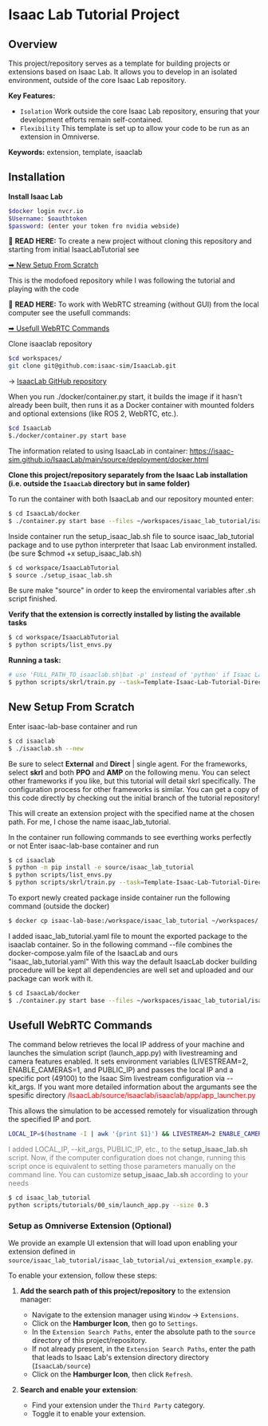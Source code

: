 # Isaac Lab Tutorial Project

## Overview

This project/repository serves as a template for building projects or extensions based on Isaac Lab.
It allows you to develop in an isolated environment, outside of the core Isaac Lab repository.

**Key Features:**

- `Isolation` Work outside the core Isaac Lab repository, ensuring that your development efforts remain self-contained.
- `Flexibility` This template is set up to allow your code to be run as an extension in Omniverse.

**Keywords:** extension, template, isaaclab

## Installation

**Install Isaac Lab**

```bash
$docker login nvcr.io
$Username: $oauthtoken
$password: (enter your token fro nvidia webside)
```


🛑 **READ HERE:** To create a new project without cloning this repository and starting from initial IsaacLabTutorial see

 [➡ New Setup From Scratch](#new-setup-from-scratch) 

 This is the modofoed repository while I was following the tutorial and playing with the code

🛑 **READ HERE:** To work with WebRTC streaming (without GUI) from the local computer see the usefull commands: 

[➡ Usefull WebRTC Commands](#useful-webrtc-commands)


Clone isaaclab repository
```bash
$cd workspaces/
git clone git@github.com:isaac-sim/IsaacLab.git
```
-> [IsaacLab GitHub repository](https://github.com/isaac-sim/IsaacLab)

When you run ./docker/container.py start, it builds the image if it hasn't already been built, then runs it as a Docker container with mounted folders and optional extensions (like ROS 2, WebRTC, etc.).

```bash
$cd IsaacLab
$./docker/container.py start base
```

The information related to using IsaacLab in container:
https://isaac-sim.github.io/IsaacLab/main/source/deployment/docker.html


**Clone this project/repository separately from the Isaac Lab installation (i.e. outside the `IsaacLab` directory but in same folder)**

To run the container with both IsaacLab and our repository mounted enter:

```bash
$ cd IsaacLab/docker
$ ./container.py start base --files ~/workspaces/isaac_lab_tutorial/isaac_lab_tutorial.yaml
```

Inside container run the setup_isaac_lab.sh file to source isaac_lab_tutorial package and to use python interpreter that  Isaac Lab environment installed. (be sure $chmod +x setup_isaac_lab.sh)

```bash
$ cd workspace/IsaacLabTutorial
$ source ./setup_isaac_lab.sh
```

Be sure make "source" in order to keep the enviromental variables after .sh script finished.

**Verify that the extension is correctly installed by listing the available tasks**

```bash
$ cd workspace/IsaacLabTutorial
$ python scripts/list_envs.py
```

**Running a task:**

```bash
# use 'FULL_PATH_TO_isaaclab.sh|bat -p' instead of 'python' if Isaac Lab is not installed in Python venv or conda
$ python scripts/skrl/train.py --task=Template-Isaac-Lab-Tutorial-Direct-v0
```


## New Setup From Scratch

Enter isaac-lab-base container and run
```bash
$ cd isaaclab
$ ./isaaclab.sh --new
```
Be sure to select **External** and **Direct** | single agent. For the frameworks, select **skrl** and both **PPO** and **AMP** on the following menu. You can select other frameworks if you like, but this tutorial will detail skrl specifically. The configuration process for other frameworks is similar. You can get a copy of this code directly by checking out the initial branch of the tutorial repository!

This will create an extension project with the specified name at the chosen path. For me, I chose the name isaac_lab_tutorial.

In the container run following commands to see everthing works perfectly or not
Enter isaac-lab-base container and run
```bash
$ cd isaaclab
$ python -m pip install -e source/isaac_lab_tutorial
$ python scripts/list_envs.py
$ python scripts/skrl/train.py --task=Template-Isaac-Lab-Tutorial-Direct-v0
```
To export newly created package inside container run the following command (outside the docker)

```bash
$ docker cp isaac-lab-base:/workspace/isaac_lab_tutorial ~/workspaces/
```

I added isaac_lab_tutorial.yaml file to mount the exported package to the isaaclab container. So in the following command --file combines the docker-compose.yalm file of the IsaacLab and ours "isaac_lab_tutorial.yaml" With this way the  default IsaacLab docker building procedure will be kept all dependencies are well set and uploaded and our package can work with it.

```bash
$ cd IsaacLab/docker
$ ./container.py start base --files ~/workspaces/isaac_lab_tutorial/isaac_lab_tutorial.yaml
```

## Usefull WebRTC Commands

The command below retrieves the local IP address of your machine and launches the simulation script (launch_app.py) with livestreaming and camera features enabled. It sets environment variables (LIVESTREAM=2, ENABLE_CAMERAS=1, and PUBLIC_IP) and passes the local IP and a specific port (49100) to the Isaac Sim livestream configuration via --kit_args. If you want more detailed information about the argumants see the spesific directory <span style="color:red">/IsaacLab/source/isaaclab/isaaclab/app/app_launcher.py</span>



This allows the simulation to be accessed remotely for visualization through the specified IP and port. 


```bash
LOCAL_IP=$(hostname -I | awk '{print $1}') && LIVESTREAM=2 ENABLE_CAMERAS=1 PUBLIC_IP=$LOCAL_IP python scripts/tutorials/00_sim/launch_app.py --size 0.3 --kit_args "--/app/livestream/publicEndpointAddress=$LOCAL_IP --/app/livestream/port=49100"
```

<span style="color:gray">I added LOCAL_IP, --kit_args, PUBLIC_IP, etc., to the **setup_isaac_lab.sh** script. Now, if the computer configuration does not change, running this script once is equivalent to setting those parameters manually on the command line. You can customize **setup_isaac_lab.sh** according to your needs </span>



```bash
$ cd isaac_lab_tutorial
python scripts/tutorials/00_sim/launch_app.py --size 0.3
```


### Setup as Omniverse Extension (Optional)

We provide an example UI extension that will load upon enabling your extension defined in `source/isaac_lab_tutorial/isaac_lab_tutorial/ui_extension_example.py`.

To enable your extension, follow these steps:

1. **Add the search path of this project/repository** to the extension manager:
    - Navigate to the extension manager using `Window` -> `Extensions`.
    - Click on the **Hamburger Icon**, then go to `Settings`.
    - In the `Extension Search Paths`, enter the absolute path to the `source` directory of this project/repository.
    - If not already present, in the `Extension Search Paths`, enter the path that leads to Isaac Lab's extension directory directory (`IsaacLab/source`)
    - Click on the **Hamburger Icon**, then click `Refresh`.

2. **Search and enable your extension**:
    - Find your extension under the `Third Party` category.
    - Toggle it to enable your extension.

